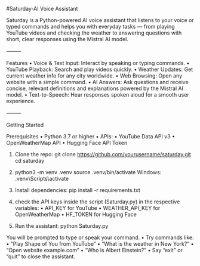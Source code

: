 #Saturday-AI Voice Assistant

Saturday is a Python-powered AI voice assistant that listens to your voice or typed commands and helps you with everyday tasks — from playing YouTube videos and checking the weather to answering questions with short, clear responses using the Mistral AI model.

⸻

Features
	•	Voice & Text Input: Interact by speaking or typing commands.
	•	YouTube Playback: Search and play videos quickly.
	•	Weather Updates: Get current weather info for any city worldwide.
	•	Web Browsing: Open any website with a simple command.
	•	AI Answers: Ask questions and receive concise, relevant definitions and explanations powered by the Mistral AI model.
	•	Text-to-Speech: Hear responses spoken aloud for a smooth user experience.

⸻

Getting Started

Prerequisites
	•	Python 3.7 or higher
	•	APIs:
	•	YouTube Data API v3
	•	OpenWeatherMap API
	•	Hugging Face API Token
 
1. Clone the repo:
git clone https://github.com/yourusername/saturday.git
cd saturday

2. python3 -m venv .venv
source .venv/bin/activate  Windows: .venv\Scripts\activate

3. Install dependencies:
pip install -r requirements.txt

4. check the API keys inside the script (Saturday.py) in the respective variables:
	•	API_KEY for YouTube
	•	WEATHER_API_KEY for OpenWeatherMap
	•	HF_TOKEN for Hugging Face

5. Run the assistant:
python Saturday.py

You will be prompted to type or speak your command.
	•	Try commands like:
	•	“Play Shape of You from YouTube”
	•	“What is the weather in New York?”
	•	“Open website example.com”
	•	“Who is Albert Einstein?”
	•	Say “exit” or “quit” to close the assistant.
